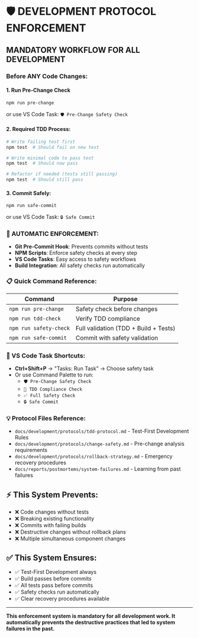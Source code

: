 # 🛡️ DEVELOPMENT PROTOCOL ENFORCEMENT

## **MANDATORY WORKFLOW FOR ALL DEVELOPMENT**

### **Before ANY Code Changes:**

#### **1. Run Pre-Change Check**
```bash
npm run pre-change
```
or use VS Code Task: `🛡️ Pre-Change Safety Check`

#### **2. Required TDD Process:**
```bash
# Write failing test first
npm test  # Should fail on new test

# Write minimal code to pass test  
npm test  # Should now pass

# Refactor if needed (tests still passing)
npm test  # Should still pass
```

#### **3. Commit Safely:**
```bash
npm run safe-commit
```
or use VS Code Task: `🔒 Safe Commit`

### **🚨 AUTOMATIC ENFORCEMENT:**

- **Git Pre-Commit Hook**: Prevents commits without tests
- **NPM Scripts**: Enforce safety checks at every step
- **VS Code Tasks**: Easy access to safety workflows
- **Build Integration**: All safety checks run automatically

### **📋 Quick Command Reference:**

| Command | Purpose |
|---------|---------|
| `npm run pre-change` | Safety check before changes |
| `npm run tdd-check` | Verify TDD compliance |
| `npm run safety-check` | Full validation (TDD + Build + Tests) |
| `npm run safe-commit` | Commit with safety validation |

### **🔄 VS Code Task Shortcuts:**

- **Ctrl+Shift+P** → "Tasks: Run Task" → Choose safety task
- Or use Command Palette to run:
  - `🛡️ Pre-Change Safety Check`
  - `🧪 TDD Compliance Check` 
  - `✅ Full Safety Check`
  - `🔒 Safe Commit`

### **💡 Protocol Files Reference:**

- `docs/development/protocols/tdd-protocol.md` - Test-First Development Rules
- `docs/development/protocols/change-safety.md` - Pre-change analysis requirements
- `docs/development/protocols/rollback-strategy.md` - Emergency recovery procedures  
- `docs/reports/postmortems/system-failures.md` - Learning from past failures

## **⚡ This System Prevents:**

- ❌ Code changes without tests
- ❌ Breaking existing functionality
- ❌ Commits with failing builds
- ❌ Destructive changes without rollback plans
- ❌ Multiple simultaneous component changes

## **✅ This System Ensures:**

- ✅ Test-First Development always
- ✅ Build passes before commits
- ✅ All tests pass before commits  
- ✅ Safety checks run automatically
- ✅ Clear recovery procedures available

---

**This enforcement system is mandatory for all development work. It automatically prevents the destructive practices that led to system failures in the past.**
